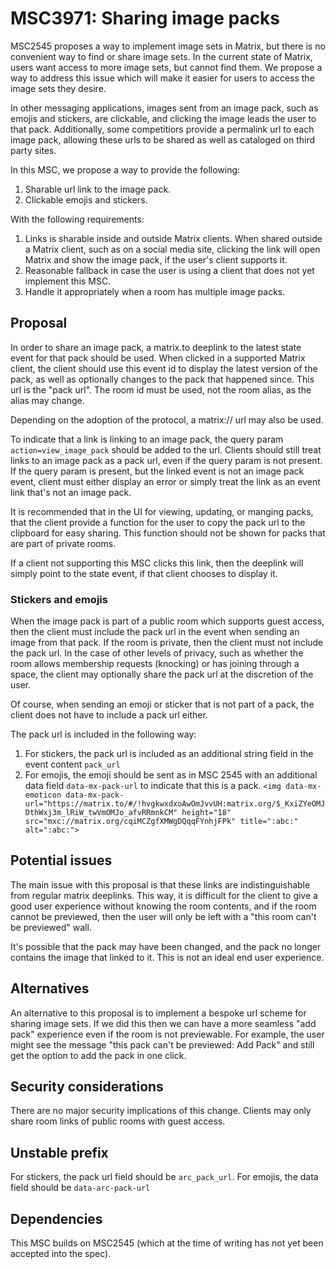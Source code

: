 # MSC3971: Sharing image packs

MSC2545 proposes a way to implement image sets in Matrix, but there is no convenient way to find or
share image sets.  In the current state of Matrix, users want access to more image sets, but cannot
find them. We propose a way to address this issue which will make it easier for users to access the
image sets they desire.

In other messaging applications, images sent from an image pack, such as emojis and stickers, are
clickable, and clicking the image leads the user to that pack.  Additionally, some competitiors
provide a permalink url to each image pack, allowing these urls to be shared as well as cataloged
on third party sites.

In this MSC, we propose a way to provide the following:

1. Sharable url link to the image pack.
2. Clickable emojis and stickers.

With the following requirements:

1. Links is sharable inside and outside Matrix clients.  When shared outside a Matrix client, such
  as on a social media site, clicking the link will open Matrix and show the image pack, if the
  user's client supports it.
2. Reasonable fallback in case the user is using a client that does not yet implement this MSC.
3. Handle it appropriately when a room has multiple image packs.


## Proposal

In order to share an image pack, a matrix.to deeplink to the latest state event for that pack should
be used.  When clicked in a supported Matrix client, the client should use this event id to display
the latest version of the pack, as well as optionally changes to the pack that happened since.  This
url is the "pack url".  The room id must be used, not the room alias, as the alias may change.

Depending on the adoption of the protocol, a matrix:// url may also be used.

To indicate that a link is linking to an image pack, the query param ```action=view_image_pack``` should
be added to the url.  Clients should still treat links to an image pack as a pack url, even if the query
param is not present.  If the query param is present, but the linked event is not an image pack event,
client must either display an error or simply treat the link as an event link that's not an image pack.

It is recommended that in the UI for viewing, updating, or manging packs, that the client provide a
function for the user to copy the pack url to the clipboard for easy sharing.  This function should
not be shown for packs that are part of private rooms.

If a client not supporting this MSC clicks this link, then the deeplink will simply point to the state
event, if that client chooses to display it.

### Stickers and emojis

When the image pack is part of a public room which supports guest access, then the client must include
the pack url in the event when sending an image from that pack.  If the room is private, then the
client must not include the pack url.  In the case of other levels of privacy, such as whether the
room allows membership requests (knocking) or has joining through a space, the client may optionally
share the pack url at the discretion of the user.

Of course, when sending an emoji or sticker that is not part of a pack, the client does not have to
include a pack url either.


The pack url is included in the following way:

1. For stickers, the pack url is included as an additional string field in the event content ```pack_url```
2. For emojis, the emoji should be sent as in MSC 2545 with an additional data field ```data-mx-pack-url```
  to indicate that this is a pack.  ```<img data-mx-emoticon data-mx-pack-url="https://matrix.to/#/!hvgkwxdxoAwOmJvvUH:matrix.org/$_KxiZYeOMJDthWxj3m_lRiW_twVmOMJo_afvRRmnkCM" height="18" src="mxc://matrix.org/cqiMCZgfXMWgDQqqFYnhjFPk" title=":abc:" alt=":abc:">```

## Potential issues

The main issue with this proposal is that these links are indistinguishable from regular matrix deeplinks.  This
way, it is difficult for the client to give a good user experience without knowing the room contents, and if the
room cannot be previewed, then the user will only be left with a "this room can't be previewed" wall.

It's possible that the pack may have been changed, and the pack no longer contains the image that linked to it.
This is not an ideal end user experience.

## Alternatives

An alternative to this proposal is to implement a bespoke url scheme for sharing image sets.  If we did this
then we can have a more seamless "add pack" experience even if the room is not previewable.  For example, the user
might see the message "this pack can't be previewed: Add Pack" and still get the option to add the pack in one click.

## Security considerations

There are no major security implications of this change.  Clients may only share room links of public rooms
with guest access.

## Unstable prefix

For stickers, the pack url field should be ```arc_pack_url```.
For emojis, the data field should be ```data-arc-pack-url```

## Dependencies

This MSC builds on MSC2545 (which at the time of writing has not yet been accepted
into the spec).
